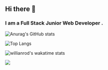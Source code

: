 ## Hi there 👋
### I am a Full Stack Junior Web Developer . 

![Anurag's GitHub stats](https://github-readme-stats.vercel.app/api?username=kevAs007&show_icons=true&theme=bear)

![Top Langs](https://github-readme-stats.vercel.app/api/top-langs/?username=kevAs007&theme=bear&layout=compact)

![willianrod's wakatime stats](https://github-readme-stats.vercel.app/api/wakatime?username=kevAs&theme=bear&layout=compact)

<!--
**kevas007/kevAs007 ** is a ✨ _special_ ✨ repository because its `README.md` (this file) appears on your GitHub profile.
-->
<!--
![Anurag's GitHub stats](https://github-readme-stats.vercel.app/api?username=kevAs007&show_icons=true&theme=vision-friendly-dark)
-->
<!-- [![Top Langs](https://github-readme-stats.vercel.app/api/top-langs/?username=kevAs007&layout=compact&theme=dracula)](https://github.com/anuraghazra/github-readme-stats) -->
<!-- <a target="_blank" rel="noopener noreferrer" href="https://camo.githubusercontent.com/4f7a8bfc334d950a8a472c3676a396262561252bca7eee47d11784136a1e3269/68747470733a2f2f76697369746f722d62616467652e676c697463682e6d652f62616467653f706167655f69643d616268697368656b6e61696964752e616268697368656b6e6169696475"><img src="https://camo.githubusercontent.com/4f7a8bfc334d950a8a472c3676a396262561252bca7eee47d11784136a1e3269/68747470733a2f2f76697369746f722d62616467652e676c697463682e6d652f62616467653f706167655f69643d616268697368656b6e61696964752e616268697368656b6e6169696475" alt="" data-canonical-src="https://visitor-badge.glitch.me/badge?page_id=BenyNtb.visitor-badge" style="max-width: 100%;"></a> -->
![](https://komarev.com/ghpvc/?username=kevAs007&color=yellow&style=flat-square)
